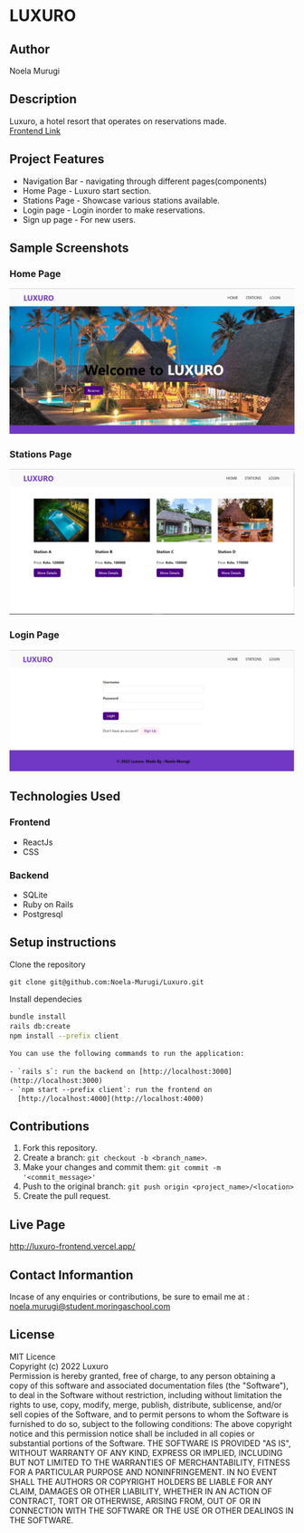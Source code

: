 # LUXURO
## Author
Noela Murugi<br>

## Description
Luxuro, a hotel resort that operates on reservations made.
<br>
[Frontend Link](https://github.com/Noela-Murugi/Luxuro-frontend)

## Project Features

* Navigation Bar - navigating through different pages(components)
* Home Page - Luxuro start section.
* Stations Page - Showcase various stations available.
* Login page - Login inorder to make reservations.
* Sign up page - For new users.

## Sample Screenshots
### Home Page

![home.png](https://github.com/Noela-Murugi/Luxuro-frontend/blob/main/home.png)

### Stations Page

![stations.png](https://github.com/Noela-Murugi/Luxuro-frontend/blob/main/stations.png)

### Login Page

![login.png](https://github.com/Noela-Murugi/Luxuro-frontend/blob/main/login.png)

## Technologies Used

### Frontend
+ ReactJs<br>
+ CSS<br>

### Backend
+ SQLite<br>
+ Ruby on Rails<br>
+ Postgresql<br>

## Setup instructions
Clone the repository
```
git clone git@github.com:Noela-Murugi/Luxuro.git
```

Install dependecies

```sh
bundle install
rails db:create
npm install --prefix client
```

```
You can use the following commands to run the application:

- `rails s`: run the backend on [http://localhost:3000](http://localhost:3000)
- `npm start --prefix client`: run the frontend on
  [http://localhost:4000](http://localhost:4000)
```

## Contributions

1. Fork this repository.
2. Create a branch: `git checkout -b <branch_name>`.
3. Make your changes and commit them: `git commit -m '<commit_message>'`
4. Push to the original branch: `git push origin <project_name>/<location>`
5. Create the pull request.

## Live Page
http://luxuro-frontend.vercel.app/

## Contact Informantion
Incase of any enquiries or contributions, be sure to email me at :
noela.murugi@student.moringaschool.com


## License
MIT Licence<br>
Copyright (c) 2022 Luxuro<br>
Permission is hereby granted, free of charge, to any person obtaining a copy
of this software and associated documentation files (the "Software"), to deal
in the Software without restriction, including without limitation the rights
to use, copy, modify, merge, publish, distribute, sublicense, and/or sell
copies of the Software, and to permit persons to whom the Software is
furnished to do so, subject to the following conditions:
The above copyright notice and this permission notice shall be included in all
copies or substantial portions of the Software.
THE SOFTWARE IS PROVIDED "AS IS", WITHOUT WARRANTY OF ANY KIND, EXPRESS OR
IMPLIED, INCLUDING BUT NOT LIMITED TO THE WARRANTIES OF MERCHANTABILITY,
FITNESS FOR A PARTICULAR PURPOSE AND NONINFRINGEMENT. IN NO EVENT SHALL THE
AUTHORS OR COPYRIGHT HOLDERS BE LIABLE FOR ANY CLAIM, DAMAGES OR OTHER
LIABILITY, WHETHER IN AN ACTION OF CONTRACT, TORT OR OTHERWISE, ARISING FROM,
OUT OF OR IN CONNECTION WITH THE SOFTWARE OR THE USE OR OTHER DEALINGS IN THE
SOFTWARE.

